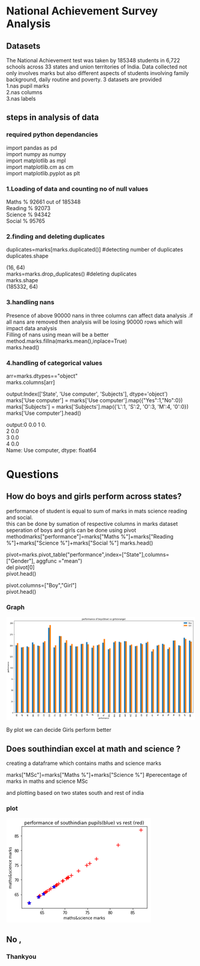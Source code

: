 
# National Achievement Survey Analysis


## Datasets

The National Achievement test was taken by 185348 students in 6,722 schools across 33 states and union territories of India. 
Data collected not only involves marks but also different aspects of students  involving family background, daily routine and poverty.
3 datasets are provided      
 1.nas pupil marks       
 2.nas columns     
 3.nas labels      
## steps in analysis of data

### required python dependancies
import pandas as pd    
import numpy as numpy           
import matplotlib as mpl           
import matplotlib.cm as cm          
import matplotlib.pyplot as plt     

### 1.Loading  of data and counting no of null values 
Maths %                   92661 out of 185348           
Reading %                 92073           
Science %                 94342      
Social %                  95765        
### 2.finding and deleting duplicates
duplicates=marks[marks.duplicated()] #detecting number of duplicates       
duplicates.shape          

(16, 64)                      
marks=marks.drop_duplicates() #deleting duplicates     
marks.shape         
(185332, 64)       
 

### 3.handling nans
Presence of above 90000 nans in three columns can affect data analysis .if all nans are removed then analysis will be losing 90000 rows which will impact data analysis               
Filling of nans using mean will be a better method.marks.fillna(marks.mean(),inplace=True)                 
marks.head()
### 4.handling of categorical values       
arr=marks.dtypes=="object"           
marks.columns[arr]        

output:Index(['State', 'Use computer', 'Subjects'], dtype='object')              
marks['Use computer'] = marks['Use computer'].map({"Yes":1,"No":0})                    
marks['Subjects'] = marks['Subjects'].map({'L':1, 'S':2, 'O':3, 'M':4, '0':0})                         
marks['Use computer'].head()                

output:0    0.0
1    0.        
2    0.0     
3    0.0                  
4    0.0                           
Name: Use computer, dtype: float64         

# Questions

## How do boys and girls perform across states?
performance of student is equal to sum of marks in mats science reading and social.        
this can be done by sumation of respective columns  in marks dataset
seperation of boys and girls can be done using pivot methodmarks["performance"]=marks["Maths %"]+marks["Reading %"]+marks["Science %"]+marks["Social %"]
marks.head()



pivot=marks.pivot_table("performance",index=["State"],columns=["Gender"], aggfunc ="mean")      
del pivot[0]             
pivot.head()      

         
pivot.columns=["Boy","Girl"]       
pivot.head()    

### Graph
![alt text](performance.png "perfoormance of boys and girls")

By plot we can decide  Girls perform better
## Does southindian excel at math and science ?
creating a dataframe which contains maths and science marks

marks["MSc"]=marks["Maths %"]+marks["Science %"] #perecentage of marks in maths and science MSc        

and plotting based on two states south and rest of india          
### plot
![alt text](mSc.png "southindians(blue) vs rest indians performance in maths and science")           


## No ,

### Thankyou
